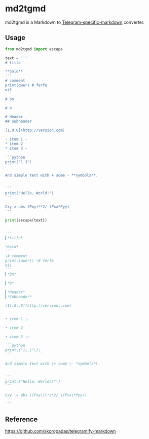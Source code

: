 # md2tgmd

md2tgmd is a Markdown to [Telegram-specific-markdown](https://core.telegram.org/bots/api#formatting-options) converter.

## Usage

~~~python
from md2tgmd import escape

text = '''
# title

**bold**
```
# comment
print(qwer) # ferfe
ni1
```
# bn

# b

# Header
## Subheader

[1.0.0](http://version.com)

- item 1 -
* item 2
* item 3 ~

```python
print("1.1")_
```

And simple text with + some - **symbols**.


```
print("Hello, World!")
```

Cxy = abs (Pxy)**2/ (Pxx*Pyy)
'''

print(escape(text))


'''
▎*title*

*bold*
```
\# comment
print\(qwer\) \# ferfe
ni1
```
▎*bn*

▎*b*

▎*Header*
▎*Subheader*

[1\.0\.0](http://version\.com)


• item 1 \-

• item 2

• item 3 \~

```python
print\("1\.1"\)\_
```

And simple text with \+ some \- *symbols*\.


```
print\("Hello, World\!"\)
```

Cxy \= abs \(Pxy\)\*\*2/ \(Pxx\*Pyy\)

'''

~~~

## Reference

https://github.com/skoropadas/telegramify-markdown